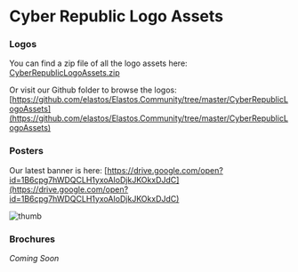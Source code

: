 
# Cyber Republic Logo Assets

### Logos

You can find a zip file of all the logo assets here: [CyberRepublicLogoAssets.zip](https://raw.githubusercontent.com/elastos/Elastos.Community/master/CyberRepublicLogoAssets/CyberRepublicLogoAssets.zip)

Or visit our Github folder to browse the logos: [https://github.com/elastos/Elastos.Community/tree/master/CyberRepublicLogoAssets](https://github.com/elastos/Elastos.Community/tree/master/CyberRepublicLogoAssets)


### Posters

Our latest banner is here: [https://drive.google.com/open?id=1B6cpg7hWDQCLH1yxoAIoDjkJKOkxDJdC](https://drive.google.com/open?id=1B6cpg7hWDQCLH1yxoAIoDjkJKOkxDJdC)

![thumb](https://raw.githubusercontent.com/elastos/Elastos.Community/master/CyberRepublicLogoAssets/ElastosBanner_01-sm.png ':size=300')


### Brochures

*Coming Soon*
